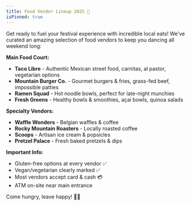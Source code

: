 ```yaml
---
title: Food Vendor Lineup 2025 🍕
isPinned: true
---
```


Get ready to fuel your festival experience with incredible local eats! We've curated an amazing selection of food vendors to keep you dancing all weekend long:

**Main Food Court:**
- **Taco Libre** - Authentic Mexican street food, carnitas, al pastor, vegetarian options
- **Mountain Burger Co.** - Gourmet burgers & fries, grass-fed beef, impossible patties  
- **Ramen Squad** - Hot noodle bowls, perfect for late-night munchies
- **Fresh Greens** - Healthy bowls & smoothies, açai bowls, quinoa salads

**Specialty Vendors:**
- **Waffle Wonders** - Belgian waffles & coffee
- **Rocky Mountain Roasters** - Locally roasted coffee
- **Scoops** - Artisan ice cream & popsicles
- **Pretzel Palace** - Fresh baked pretzels & dips

**Important Info:**
- Gluten-free options at every vendor ✅
- Vegan/vegetarian clearly marked ✅  
- Most vendors accept card & cash 💳
- ATM on-site near main entrance

Come hungry, leave happy! 🤤✨